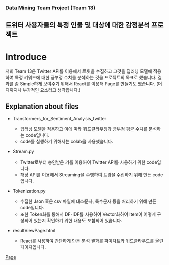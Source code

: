 ### Data Mining Team Project (Team 13)

## 트위터 사용자들의 특정 인물 및 대상에 대한 감정분석 프로젝트

# Introduce

저희 Team 13은 Twitter API를 이용해서 트윗을 수집하고 그것을 딥러닝 모델에 적용하여 특정 키워드에 대한 긍부정 수치를 분석하는 것을 프로젝트의 목표로 했습니다.
결과를 좀 Simple하게 보여주기 위해서 React를 이용해 Page를 만들기도 했습니다. (어디까지나 부가적인 요소라고 생각합니다.)

## Explanation about files

* Transformers_for_Sentiment_Analysis_twitter
  - 딥러닝 모델을 적용하고 이에 따라 워드클라우딩과 긍부정 평균 수치를 분석하는 code입니다.
  - code를 실행하기 위해서는 colab을 사용했습니다.

* Stream.py
  - Twitter로부터 승인받은 키를 이용하여 Twitter API를 사용하기 위한 code입니다.
  - 해당 API를 이용해서 Streaming을 수행하여 트윗을 수집하기 위해 만든 code입니다.

* Tokenization.py
  - 수집한 Json 혹은 csv 파일에 대소문자, 특수문자 등을 처리하기 위해 만든 code입니다.
  - 또한 Token화를 통해서 DF-IDF를 사용하여 Vector화하여 Item이 어떻게 구성되어 있는지 확인하기 위한 내용도 포함되어 있습니다.

* resultViewPage.html
  - React를 사용하여 간단하게 만든 분석 결과를 파이차트와 워드클라우드를 올린 페이지입니다.

[Page](index.html)

